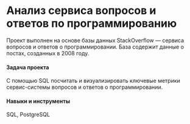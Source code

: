 # Анализ сервиса вопросов и ответов по программированию
Проект выполнен на основе базы данных StackOverflow — сервиса вопросов и ответов о программировании. База содержит данные о постах, созданных в 2008 году.
#### Задача проекта
С помощью SQL посчитать и визуализировать ключевые метрики сервис-системы вопросов и ответов о программировании.
#### Навыки и инструменты
SQL, PostgreSQL
